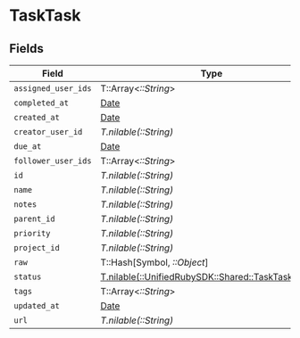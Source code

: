 # TaskTask


## Fields

| Field                                                                                        | Type                                                                                         | Required                                                                                     | Description                                                                                  |
| -------------------------------------------------------------------------------------------- | -------------------------------------------------------------------------------------------- | -------------------------------------------------------------------------------------------- | -------------------------------------------------------------------------------------------- |
| `assigned_user_ids`                                                                          | T::Array<*::String*>                                                                         | :heavy_minus_sign:                                                                           | N/A                                                                                          |
| `completed_at`                                                                               | [Date](https://ruby-doc.org/stdlib-2.6.1/libdoc/date/rdoc/Date.html)                         | :heavy_minus_sign:                                                                           | N/A                                                                                          |
| `created_at`                                                                                 | [Date](https://ruby-doc.org/stdlib-2.6.1/libdoc/date/rdoc/Date.html)                         | :heavy_minus_sign:                                                                           | N/A                                                                                          |
| `creator_user_id`                                                                            | *T.nilable(::String)*                                                                        | :heavy_minus_sign:                                                                           | N/A                                                                                          |
| `due_at`                                                                                     | [Date](https://ruby-doc.org/stdlib-2.6.1/libdoc/date/rdoc/Date.html)                         | :heavy_minus_sign:                                                                           | N/A                                                                                          |
| `follower_user_ids`                                                                          | T::Array<*::String*>                                                                         | :heavy_minus_sign:                                                                           | N/A                                                                                          |
| `id`                                                                                         | *T.nilable(::String)*                                                                        | :heavy_minus_sign:                                                                           | N/A                                                                                          |
| `name`                                                                                       | *T.nilable(::String)*                                                                        | :heavy_minus_sign:                                                                           | N/A                                                                                          |
| `notes`                                                                                      | *T.nilable(::String)*                                                                        | :heavy_minus_sign:                                                                           | N/A                                                                                          |
| `parent_id`                                                                                  | *T.nilable(::String)*                                                                        | :heavy_minus_sign:                                                                           | N/A                                                                                          |
| `priority`                                                                                   | *T.nilable(::String)*                                                                        | :heavy_minus_sign:                                                                           | N/A                                                                                          |
| `project_id`                                                                                 | *T.nilable(::String)*                                                                        | :heavy_minus_sign:                                                                           | N/A                                                                                          |
| `raw`                                                                                        | T::Hash[Symbol, *::Object*]                                                                  | :heavy_minus_sign:                                                                           | N/A                                                                                          |
| `status`                                                                                     | [T.nilable(::UnifiedRubySDK::Shared::TaskTaskStatus)](../../models/shared/tasktaskstatus.md) | :heavy_minus_sign:                                                                           | N/A                                                                                          |
| `tags`                                                                                       | T::Array<*::String*>                                                                         | :heavy_minus_sign:                                                                           | N/A                                                                                          |
| `updated_at`                                                                                 | [Date](https://ruby-doc.org/stdlib-2.6.1/libdoc/date/rdoc/Date.html)                         | :heavy_minus_sign:                                                                           | N/A                                                                                          |
| `url`                                                                                        | *T.nilable(::String)*                                                                        | :heavy_minus_sign:                                                                           | N/A                                                                                          |